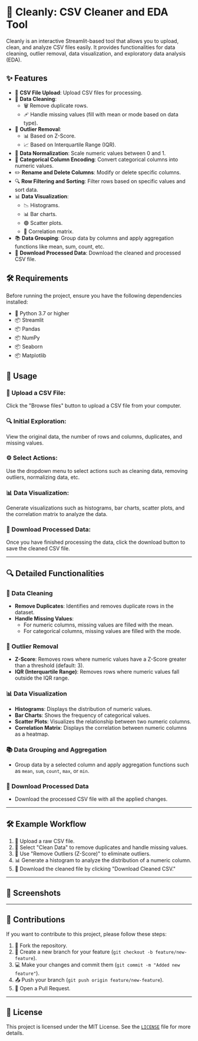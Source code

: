# 🧹 Cleanly: CSV Cleaner and EDA Tool

Cleanly is an interactive Streamlit-based tool that allows you to upload, clean, and analyze CSV files easily. It provides functionalities for data cleaning, outlier removal, data visualization, and exploratory data analysis (EDA).

## ✨ Features

- 📂 **CSV File Upload**: Upload CSV files for processing.
- 🧹 **Data Cleaning**:
  - 🗑️ Remove duplicate rows.
  - 🩹 Handle missing values (fill with mean or mode based on data type).
- 🚫 **Outlier Removal**:
  - 📊 Based on Z-Score.
  - 📈 Based on Interquartile Range (IQR).
- 📏 **Data Normalization**: Scale numeric values between 0 and 1.
- 🔢 **Categorical Column Encoding**: Convert categorical columns into numeric values.
- ✏️ **Rename and Delete Columns**: Modify or delete specific columns.
- 🔍 **Row Filtering and Sorting**: Filter rows based on specific values and sort data.
- 📊 **Data Visualization**:
  - 📉 Histograms.
  - 📊 Bar charts.
  - 🟢 Scatter plots.
  - 🔗 Correlation matrix.
- 📚 **Data Grouping**: Group data by columns and apply aggregation functions like mean, sum, count, etc.
- 💾 **Download Processed Data**: Download the cleaned and processed CSV file.

## 🛠️ Requirements

Before running the project, ensure you have the following dependencies installed:

- 🐍 Python 3.7 or higher
- 📦 Streamlit
- 📦 Pandas
- 📦 NumPy
- 📦 Seaborn
- 📦 Matplotlib


## 📝 Usage

### 📂 Upload a CSV File:
Click the "Browse files" button to upload a CSV file from your computer.

### 🔍 Initial Exploration:
View the original data, the number of rows and columns, duplicates, and missing values.

### ⚙️ Select Actions:
Use the dropdown menu to select actions such as cleaning data, removing outliers, normalizing data, etc.

### 📊 Data Visualization:
Generate visualizations such as histograms, bar charts, scatter plots, and the correlation matrix to analyze the data.

### 💾 Download Processed Data:
Once you have finished processing the data, click the download button to save the cleaned CSV file.

---

## 🔍 Detailed Functionalities

### 🧹 Data Cleaning
- **Remove Duplicates**: Identifies and removes duplicate rows in the dataset.
- **Handle Missing Values**:
  - For numeric columns, missing values are filled with the mean.
  - For categorical columns, missing values are filled with the mode.

### 🚫 Outlier Removal
- **Z-Score**: Removes rows where numeric values have a Z-Score greater than a threshold (default: 3).
- **IQR (Interquartile Range)**: Removes rows where numeric values fall outside the IQR range.

### 📊 Data Visualization
- **Histograms**: Displays the distribution of numeric values.
- **Bar Charts**: Shows the frequency of categorical values.
- **Scatter Plots**: Visualizes the relationship between two numeric columns.
- **Correlation Matrix**: Displays the correlation between numeric columns as a heatmap.

### 📚 Data Grouping and Aggregation
- Group data by a selected column and apply aggregation functions such as `mean`, `sum`, `count`, `max`, or `min`.

### 💾 Download Processed Data
- Download the processed CSV file with all the applied changes.

---

## 🛠️ Example Workflow

1. 📂 Upload a raw CSV file.
2. 🧹 Select "Clean Data" to remove duplicates and handle missing values.
3. 🚫 Use "Remove Outliers (Z-Score)" to eliminate outliers.
4. 📊 Generate a histogram to analyze the distribution of a numeric column.
5. 💾 Download the cleaned file by clicking "Download Cleaned CSV."

---

## 📸 Screenshots

---

## 🤝 Contributions

If you want to contribute to this project, please follow these steps:

1. 🍴 Fork the repository.
2. 🌿 Create a new branch for your feature (`git checkout -b feature/new-feature`).
3. 💻 Make your changes and commit them (`git commit -m "Added new feature"`).
4. 📤 Push your branch (`git push origin feature/new-feature`).
5. 🔁 Open a Pull Request.

---

## 📜 License

This project is licensed under the MIT License. See the [`LICENSE`](./LICENSE) file for more details.